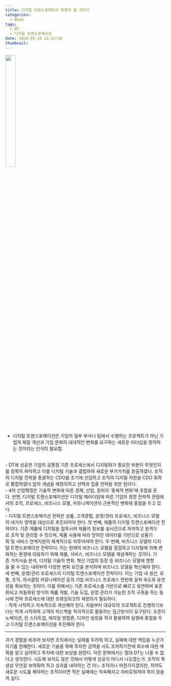 ```yaml
---
title: 디지털 트랜스포메이션 어떻게 할 것인가
categories:
  - Book
tags:
  - DT
  - 디지털 트랜스포메이션
date: 2020-05-15 22:23:59
thumbnail:
---
```


<img src="http://image.yes24.com/goods/57503123/800x0"  width="25%" height="30%">

- 디지털 트랜스포메이션은 기업의 일부 부서나 팀에서 수행하는 프로젝트가 아닌 기업의 체질 개선과 기업 문화의 대대적인 변화를 요구하는 새로운 리더십을 정의하는 것이라는 인식이 필요함.  
<br>
- DT에 성공한 기업의 공통점
기존 프로세스에서 디지털화가 필요한 부분이 무엇인지를 정확히 파악하고 이를 디지털 기술과 결헙하여 새로운 부가가치를 창출하였다. 조직의 디지털 전략을 총괄하는 CDO를 조기에 선임하고 조직의 디지털 자원을 CDO 휘하로 통합하였다.업의 개념을 재정의하고 선택과 집중 전략을 취한 점이다.  
<br>
- 4차 산업혁명은 기술적 변화에 따른 경제, 산업, 정치의 ‘총체적 변화’에 초점을 둔다. 반면, 디지털 트랜스포메이션은 디지털 패러다임에 따른 기업의 경영 전략적 관점에서의 조직, 프로세스, 비즈니스 모델, 커뮤니케이션의 근본적인 변화에 중점을 두고 있다.  
<br>
- 디지털 트랜스포메이션 전략은 상품, 고객경험, 운영/관리 프로세스, 비즈니스 모델의 네가지 영역을 대상으로 추진되어야 한다.
첫 번째, 제품의 디지털 트랜스포메이션 전략이다. 기존 제품에 디지털을 접목시켜 제품의 정보를 실시간으로 파악하고 원격으로 조작 및 관리할 수 잇으며, 제품 사용에 따라 얻어진 데이터를 기반으로 상품기획 및 서비스 연계지원이 체계적으로 이루어져야 한다.
두 번째, 비즈니스 모델의 디지털 트랜스포메이션 전략이다. 이는 현재의 비즈니스 모델을 점검하고 디지털에 의해 변화하는 환경에 대응하기 위해 제품, 서비스, 비즈니스 모델을 재설계하는 것이다. 기존 가치사슬 분석, 디지털 기술의 변화, 혁신 기업의 등장 등 비즈니스 모델에 영향을 줄 수 있는 내외부의 다양한 변화 요인을 분석하여 비즈니스 모델을 혁신해야 한다. 
세 번째, 운영/관리 프로세스의 디지털 트랜스포메이션 전략이다. 이는 기업 내 생산, 유통, 조직, 의사결정 커뮤니케이션 등의 기업 비즈니스 프로세스 전반에 걸쳐 속도와 유연성을 확보하는 것이다. 이를 위해서는 기존 프로세스를 기반으로 빠르고 유연하며 표준화되고 자동화된 방식의 제품 개발, 기술 도입, 운영 관리가 가능한 조직 구축을 하는 동시에 전략 프로세스에 대한 프레임워크의 재정의가 필요하다.  
<br>
- 작게 시작하고 지속적으로 개선해야 한다.
처음부터 대규모의 프로젝트로 진행하기보다는 작게 시작하여 고객의 피드백을 적극적으로 활용하는 접근방식이 요구된다. 오픈이노베이션, 린 스타트업, 애자일 방법론, 디자인 씽킹을 적극 활용하여 실행에 중점을 두고 디지털 트랜스포메이션을 추진해야 한다.
<hr>
과거 경험을 비추어 보자면 조직에서는 실패를 두려워 하고, 실패에 대한 책임을 누군가 지기를 원해한다. 새로운 기술을 위해 투자한 금액을 시도 조차하기전에 회수에 대한 계획을 알고 싶어하고 투자에 대한 보상을 원한다. 이런 문화에서는 절대 DT는 나올 수 없다고 생각한다. 시도해 보지도 않은 것에서 어떻게 성공이 어디서 나오겠는가. 조직의 특성상 무언갈 보여줘야 하고 성과를 내야하는 건 어느 조직이나 마찬가지겠지만, 적어도 새로운 시도를 해야하는 조직이라면 작은 실패에는 익숙해지고 자비로워져야 하지 않을까 싶다.
